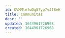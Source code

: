 ```yaml
---
id: KVMMlefwDqG7yp7vJl8eH
title: Communitas
desc: ''
updated: 1644961726968
created: 1644961726968
---
```


